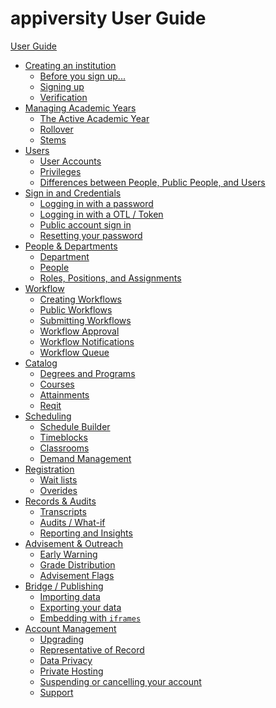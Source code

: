 # appiversity User Guide
[User Guide](guide.md)
- [Creating an institution](./institution/index.md)
    - [Before you sign up...](./institution/demo.md)
    - [Signing up](./institution/signup.md)
    - [Verification](./institution/verification.md)
- [Managing Academic Years](./academic-years/index.md)
    - [The Active Academic Year](./academic-years/active-ay.md)
    - [Rollover](./academic-years/rollover.md)
    - [Stems](./academic-years/stems.md)
- [Users](./users/index.md)
    - [User Accounts](./users/accounts.md)
    - [Privileges](./users/privileges.md)
    - [Differences between People, Public People, and Users](./departments/people-public-people-users.md)
- [Sign in and Credentials](./signin/index.md)
    - [Logging in with a password](./signin/password.md)
    - [Logging in with a OTL / Token](./signin/otl.md)
    - [Public account sign in](./signin/public.md)
    - [Resetting your password](./signin/reset.md)
- [People &amp; Departments](./departments/index.md)
    - [Department](./departments/departments.md)
    - [People](./departments/people.md)
    - [Roles, Positions, and Assignments](./departments/roles-positions-assignments.md)
- [Workflow](./workflow/index.md)
    - [Creating Workflows](./workflow/create-workflow.md)
    - [Public Workflows](./workflow/public-workflows.md)
    - [Submitting Workflows](./workflow/starting-workflow.md)
    - [Workflow Approval](./workflow/approving-workflow.md)
    - [Workflow Notifications](./workflow/workflow-notifications.md)
    - [Workflow Queue](./workflow/workflow-queue.md)
- [Catalog](./catalog/index.md)
    - [Degrees and Programs](./catalog/degrees-programs.md)
    - [Courses](./catalog/courses.md)
    - [Attainments](./catalog/attainments.md)
    - [Reqit](./reqit/index.md)
- [Scheduling]()
    - [Schedule Builder]()
    - [Timeblocks]()
    - [Classrooms]()
    - [Demand Management]()
- [Registration]()
    - [Wait lists]()
    - [Overides]()
- [Records & Audits]()
    - [Transcripts]()
    - [Audits / What-if]()
    - [Reporting and Insights]()
- [Advisement & Outreach]()
    - [Early Warning]()
    - [Grade Distribution]()
    - [Advisement Flags]()
- [Bridge / Publishing](./publishing/index.md)
    - [Importing data](./publishing/importing.md)
    - [Exporting your data](./publishing/exporting.md)
    - [Embedding with `iframes`](./publishing/embedding.md)
- [Account Management](./accounts/index.md)
    - [Upgrading](./accounts/upgrading.md)
    - [Representative of Record](./accounts/ror.md)
    - [Data Privacy](./accounts/data-privacy.md)
    - [Private Hosting](./accounts/private-hosting.md)
    - [Suspending or cancelling your account](./accounts/cancel.md)
    - [Support](./accounts/support.md)
